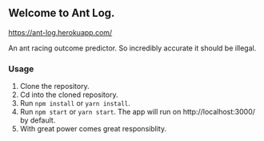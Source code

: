 ## Welcome to Ant Log.

<a href="https://ant-log.herokuapp.com/">https://ant-log.herokuapp.com/</a>

An ant racing outcome predictor.
So incredibly accurate it should be illegal.

### Usage

1. Clone the repository.
2. Cd into the cloned repository.
3. Run `npm install` or `yarn install`.
4. Run `npm start` or `yarn start`. The app will run on http://localhost:3000/ by default.
5. With great power comes great responsiblity.
